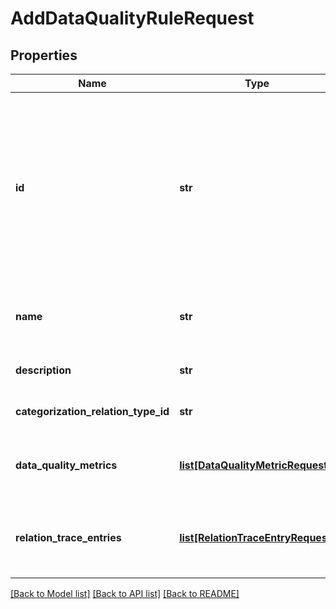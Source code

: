 # AddDataQualityRuleRequest

## Properties
Name | Type | Description | Notes
------------ | ------------- | ------------- | -------------
**id** | **str** | The ID of the new Data Quality Rule. Should be unique within all data quality rules.&lt;br/&gt;It should have a format of universally unique identifier (UUID) and should not start with&lt;br/&gt;&lt;code&gt;00000000-0000-0000-&lt;/code&gt; which is a reserved prefix. | [optional] 
**name** | **str** | The name of the new data quality rule. Should be unique within all data quality rules. | 
**description** | **str** | The description of the new data quality rule. | [optional] 
**categorization_relation_type_id** | **str** | The ID of the categorization relation type. | 
**data_quality_metrics** | [**list[DataQualityMetricRequest]**](DataQualityMetricRequest.md) | The Data Quality Metrics that should be assigned to the rule that is going to be created. | [optional] 
**relation_trace_entries** | [**list[RelationTraceEntryRequest]**](RelationTraceEntryRequest.md) | The list of entries that describes relations along which the data quality result is calculated. | 

[[Back to Model list]](../README.md#documentation-for-models) [[Back to API list]](../README.md#documentation-for-api-endpoints) [[Back to README]](../README.md)


